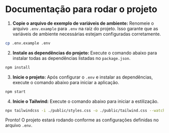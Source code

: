 # Documentação para rodar o projeto

1. **Copie o arquivo de exemplo de variáveis de ambiente:**
  Renomeie o arquivo `.env.example` para `.env` na raiz do projeto. Isso garante que as variáveis de ambiente necessárias estejam configuradas corretamente.

  ```bash
  cp .env.example .env
  ```

2. **Instale as dependências do projeto:**
  Execute o comando abaixo para instalar todas as dependências listadas no `package.json`.

  ```bash
  npm install
  ```

3. **Inicie o projeto:**
  Após configurar o `.env` e instalar as dependências, execute o comando abaixo para iniciar a aplicação.

  ```bash
  npm start
  ```
4. **Inicie o Tailwind:**
  Execute o comando abaixo para iniciar a estilização.

  ```bash
  npx tailwindcss -i ./public/styles.css -o ./public/tailwind.css --watch
  ```

Pronto! O projeto estará rodando conforme as configurações definidas no arquivo `.env`.
